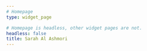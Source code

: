```yaml
---
# Homepage
type: widget_page

# Homepage is headless, other widget pages are not.
headless: false
title: Sarah Al Ashmori
---
```


